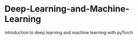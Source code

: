 # Deep-Learning-and-Machine-Learning
introduction to deep learning and machine learning with pyTorch
